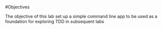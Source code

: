 #Objectives

The objective of this lab set up a simple command line app to be used as a foundation for exploring TDD in subsequent labs